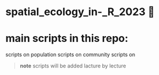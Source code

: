 # spatial_ecology_in-_R_2023  👾

# main scripts in this repo:
scripts on population
scripts on community
scripts on


>**note**
>scripts will be added lacture by lecture
